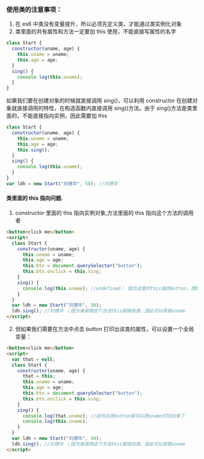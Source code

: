 ### 使用类的注意事项：

1. 在 es6 中类没有变量提升，所以必须先定义类，才能通过类实例化对象
2. 类里面的共有属性和方法一定要加 this 使用，不能直接写属性的名字

```javascript
class Start {
  constructor(uname, age) {
    this.uname = uname;
    this.age = age;
  }
  sing() {
    console.log(this.uname);
  }
}
```

如果我们要在创建对象的时候就直接调用 sing()，可以利用 constructor 在创建对象就直接调用的特性，在构造函数内直接调用 sing()方法。由于 sing()方法是类里面的，不能直接指向实例，因此需要加 this

```javascript
class Start {
  constructor(uname, age) {
    this.uname = uname;
    this.age = age;
    this.sing();
  }
  sing() {
    console.log(this.uname);
  }
}
var ldh = new Start("刘德华", 50); //刘德华
```

#### 类里面的 this 指向问题.

1. constructor 里面的 this 指向实例对象,方法里面的 this 指向这个方法的调用者

```html
<button>click me</button>
<script>
  class Start {
    constructor(uname, age) {
      this.uname = uname;
      this.age = age;
      this.btn = document.querySelector("button");
      this.btn.onclick = this.sing;
    }
    sing() {
      console.log(this.uname); //undefined； 因为这里的this指向button，而button中没有uname
    }
  }
  var ldh = new Start("刘德华", 50);
  ldh.sing(); //刘德华 ；因为谁调用这个方法this就指向谁，因此可以获取uname
</script>
```

2. 但如果我们需要在方法中点击 button 打印出该类的属性，可以设置一个全局变量：

```html
<button>click me</button>
<script>
  var that = null;
  class Start {
    constructor(uname, age) {
      that = this;
      this.uname = uname;
      this.age = age;
      this.btn = document.querySelector("button");
      this.btn.onclick = this.sing;
    }
    sing() {
      console.log(that.uname); //这时点击button就可以把uname打印出来了
      console.log(this.uname);
    }
  }
  var ldh = new Start("刘德华", 50);
  ldh.sing(); //刘德华 ；因为谁调用这个方法this就指向谁，因此可以获取uname
</script>
```
